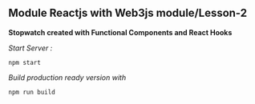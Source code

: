 ## Module Reactjs with Web3js module/Lesson-2

**Stopwatch created with Functional Components and React Hooks**

*Start Server :* 

```
npm start
```


*Build production ready version with*

```
npm run build
```
